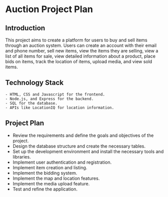 # Auction Project Plan

## Introduction

This project aims to create a platform for users to buy and sell items through an auction system. Users can create an account with their email and phone number, sell new items, view the items they are selling, view a list of all items for sale, view detailed information about a product, place bids on items, track the location of items, upload media, and view sold items.

## Technology Stack
```
- HTML, CSS and Javascript for the frontend.
- Node.js, and Express for the backend.
- SQL for the database.
- APIs like LocationIQ for location information.

```
## Project Plan
* Review the requirements and define the goals and objectives of the project.
* Design the database structure and create the necessary tables.
* Set up the development environment and install the necessary tools and libraries.
* Implement user authentication and registration.
* Implement item creation and listing.
* Implement the bidding system.
* Implement the map and location features.
* Implement the media upload feature.
* Test and refine the application.